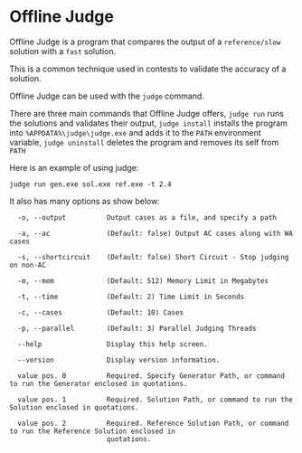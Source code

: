 # Offline Judge

Offline Judge is a program that compares the output of a `reference/slow` solution with a `fast` solution.

This is a common technique used in contests to validate the accuracy of a solution.

Offline Judge can be used with the `judge` command.

There are three main commands that Offline Judge offers, `judge run` runs the solutions and validates their output, `judge install` installs the program into `%APPDATA%\judge\judge.exe` and adds it to the `PATH` environment variable, `judge uninstall` deletes the program and removes its self from `PATH`

Here is an example of using judge:

```
judge run gen.exe sol.exe ref.exe -t 2.4
```

It also has many options as show below:

```
  -o, --output          Output cases as a file, and specify a path

  -a, --ac              (Default: false) Output AC cases along with WA cases

  -s, --shortcircuit    (Default: false) Short Circuit - Stop judging on non-AC

  -m, --mem             (Default: 512) Memory Limit in Megabytes

  -t, --time            (Default: 2) Time Limit in Seconds

  -c, --cases           (Default: 10) Cases

  -p, --parallel        (Default: 3) Parallel Judging Threads

  --help                Display this help screen.

  --version             Display version information.

  value pos. 0          Required. Specify Generator Path, or command to run the Generator enclosed in quotations.

  value pos. 1          Required. Solution Path, or command to run the Solution enclosed in quotations.

  value pos. 2          Required. Reference Solution Path, or command to run the Reference Solution enclosed in
                        quotations.
```

